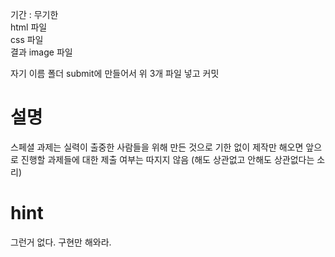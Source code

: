 기간 : 무기한
<br/>
html 파일
<br/>
css 파일
<br/>
결과 image 파일
<br/>

자기 이름 폴더 submit에 만들어서 위 3개 파일 넣고 커밋

# 설명

스페셜 과제는 실력이 출중한 사람들을 위해 만든 것으로 기한 없이 제작만 해오면 앞으로 진행할 과제들에 대한 제출 여부는 따지지 않음
(해도 상관없고 안해도 상관없다는 소리)

# hint

그런거 없다.
구현만 해와라.
